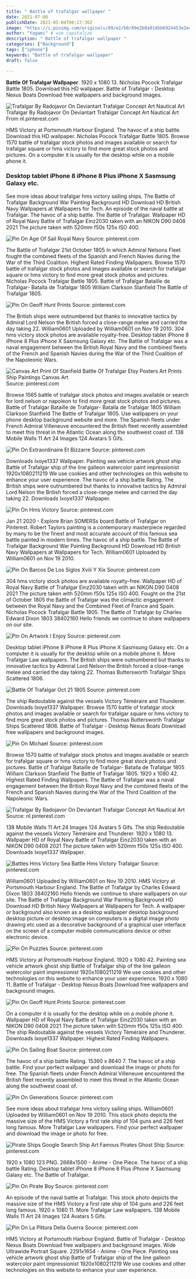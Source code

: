 ```yaml
---
title: " Battle of trafalgar wallpaper "
date: 2021-07-08
publishDate: 2021-05-04T00:27:36Z
image: "https://i.pinimg.com/originals/89/e2/b0/89e2b0a01dbb6924453e2e4cba7d0b34.jpg"
author: "Yagami" # use capitalize
description: " Battle of trafalgar wallpaper "
categories: ["Background"]
tags: ["iphone"]
keywords: "Battle of trafalgar wallpaper"
draft: false

---
```



**Battle Of Trafalgar Wallpaper**. 1920 x 1080 13. Nicholas Pocock Trafalgar Battle 1805. Download this HD wallpaper. Battle of Trafalgar - Desktop Nexus Boats Download free wallpapers and background images.

![Trafalgar By Radojavor On Deviantart Trafalgar Concept Art Nautical Art](https://i.pinimg.com/originals/5d/3d/b2/5d3db212db005d81a29db59006f1c5fd.jpg "Trafalgar By Radojavor On Deviantart Trafalgar Concept Art Nautical Art")
Trafalgar By Radojavor On Deviantart Trafalgar Concept Art Nautical Art From nl.pinterest.com


HMS Victory at Portsmouth Harbour England. The havoc of a ship battle. Download this HD wallpaper. Nicholas Pocock Trafalgar Battle 1805. Browse 1570 battle of trafalgar stock photos and images available or search for trafalgar square or hms victory to find more great stock photos and pictures. On a computer it is usually for the desktop while on a mobile phone it.

### Desktop tablet iPhone 8 iPhone 8 Plus iPhone X Sasmsung Galaxy etc.

See more ideas about trafalgar hms victory sailing ships. The Battle of Trafalgar Background War Painting Background HD Download HD British Navy Wallpapers at Wallpapers for Tech. An episode of the naval battle at Trafalgar. The havoc of a ship battle. The Battle of Trafalgar. Wallpaper HD of Royal Navy Battle of Trafalgar Einz2030 taken with an NIKON D90 0408 2021 The picture taken with 520mm f50s 125s ISO 400.


![Pin On Age Of Sail Royal Navy](https://i.pinimg.com/originals/21/ba/ca/21baca3df782c385cf11e512f0b9d1f8.jpg "Pin On Age Of Sail Royal Navy")
Source: pinterest.com

The Battle of Trafalgar 21st October 1805 In which Admiral Nelsons Fleet fought the combined fleets of the Spanish and French Navies during the War of the Third Coalition. Highest Rated Finding Wallpapers. Browse 1570 battle of trafalgar stock photos and images available or search for trafalgar square or hms victory to find more great stock photos and pictures. Nicholas Pocock Trafalgar Battle 1805. Battle of Trafalgar Bataille de Trafalgar- Batalla de Trafalgar 1805 William Clarkson Stanfield The Battle of Trafalgar 1805.

![Pin On Geoff Hunt Prints](https://i.pinimg.com/originals/eb/90/60/eb90602e7e24117e9cd16793a6729254.jpg "Pin On Geoff Hunt Prints")
Source: pinterest.com

The British ships were outnumbered but thanks to innovative tactics by Admiral Lord Nelson the British forced a close-range melee and carried the day taking 22. William0601 Uploaded by William0601 on Nov 19 2010. 304 hms victory stock photos are available royalty-free. Desktop tablet iPhone 8 iPhone 8 Plus iPhone X Sasmsung Galaxy etc. The Battle of Trafalgar was a naval engagement between the British Royal Navy and the combined fleets of the French and Spanish Navies during the War of the Third Coalition of the Napoleonic Wars.

![Canvas Art Print Of Stanfield Battle Of Trafalgar Etsy Posters Art Prints Ship Paintings Canvas Art](https://i.pinimg.com/originals/c6/e6/cc/c6e6ccfc82b9c21b156c50ccfac824da.jpg "Canvas Art Print Of Stanfield Battle Of Trafalgar Etsy Posters Art Prints Ship Paintings Canvas Art")
Source: pinterest.com

Browse 1565 battle of trafalgar stock photos and images available or search for lord nelson or napoleon to find more great stock photos and pictures. Battle of Trafalgar Bataille de Trafalgar- Batalla de Trafalgar 1805 William Clarkson Stanfield The Battle of Trafalgar 1805. Use wallpapers on your phone desktop background website and more. The Spanish fleets under French Admiral Villeneuve encountered the British fleet recently assembled to meet this threat in the Atlantic Ocean along the southwest coast of. 138 Mobile Walls 11 Art 24 Images 124 Avatars 5 Gifs.

![Pin On Extraordinaire Et Bizzarre](https://i.pinimg.com/originals/f5/05/8c/f5058c61cef00376674668f259a62ce1.jpg "Pin On Extraordinaire Et Bizzarre")
Source: pinterest.com

Downloads Ixoye1337 Wallpaper. Painting sea vehicle artwork ghost ship Battle of Trafalgar ship of the line galleon watercolor paint impressionist 1920x1080211219 We use cookies and other technologies on this website to enhance your user experience. The havoc of a ship battle Rating. The British ships were outnumbered but thanks to innovative tactics by Admiral Lord Nelson the British forced a close-range melee and carried the day taking 22. Downloads Ixoye1337 Wallpaper.

![Pin On Hms Victory](https://i.pinimg.com/originals/f2/ff/e7/f2ffe739019ee57067c494fe2815167d.jpg "Pin On Hms Victory")
Source: pinterest.com

Jan 21 2020 - Explore Brian SOMERSs board Battle of Trafalgar on Pinterest. Robert Taylors painting is a contemporary masterpiece regarded by many to be the finest and most accurate account of this famous sea battle painted in modern times. The havoc of a ship battle. The Battle of Trafalgar Background War Painting Background HD Download HD British Navy Wallpapers at Wallpapers for Tech. William0601 Uploaded by William0601 on Nov 19 2010.

![Pin On Barcos De Los Siglos Xviii Y Xix](https://i.pinimg.com/originals/8d/54/cc/8d54ccdb2654b8f549ae2b2f5d2ba2ba.jpg "Pin On Barcos De Los Siglos Xviii Y Xix")
Source: pinterest.com

304 hms victory stock photos are available royalty-free. Wallpaper HD of Royal Navy Battle of Trafalgar Einz2030 taken with an NIKON D90 0408 2021 The picture taken with 520mm f50s 125s ISO 400. Fought on the 21st of October 1805 the Battle of Trafalgar was the climactic engagement between the Royal Navy and the Combined Fleet of France and Spain. Nicholas Pocock Trafalgar Battle 1805. The Battle of Trafalgar by Charles Edward Dixon 1803 38402160 Hello friends we continue to share wallpapers on our site.

![Pin On Artwork I Enjoy](https://i.pinimg.com/originals/c0/80/c6/c080c66bc45b0a75e60fdd277abddc30.jpg "Pin On Artwork I Enjoy")
Source: pinterest.com

Desktop tablet iPhone 8 iPhone 8 Plus iPhone X Sasmsung Galaxy etc. On a computer it is usually for the desktop while on a mobile phone it. More Trafalgar Law wallpapers. The British ships were outnumbered but thanks to innovative tactics by Admiral Lord Nelson the British forced a close-range melee and carried the day taking 22. Thomas Buttersworth Trafalgar Ships Scattered 1806.

![Battle Of Trafalgar Oct 21 1805](https://i.pinimg.com/originals/76/89/ce/7689ceb35883c01cb633328965caa010.jpg "Battle Of Trafalgar Oct 21 1805")
Source: pinterest.com

The ship Redoutable against the vessels Victory Téméraire and Thunderer. Downloads Ixoye1337 Wallpaper. Browse 1570 battle of trafalgar stock photos and images available or search for trafalgar square or hms victory to find more great stock photos and pictures. Thomas Buttersworth Trafalgar Ships Scattered 1806. Battle of Trafalgar - Desktop Nexus Boats Download free wallpapers and background images.

![Pin On Michael](https://i.pinimg.com/originals/87/0a/0f/870a0fb4b01158506f85d4be5973cb00.jpg "Pin On Michael")
Source: pinterest.com

Browse 1570 battle of trafalgar stock photos and images available or search for trafalgar square or hms victory to find more great stock photos and pictures. Battle of Trafalgar Bataille de Trafalgar- Batalla de Trafalgar 1805 William Clarkson Stanfield The Battle of Trafalgar 1805. 1920 x 1080 42. Highest Rated Finding Wallpapers. The Battle of Trafalgar was a naval engagement between the British Royal Navy and the combined fleets of the French and Spanish Navies during the War of the Third Coalition of the Napoleonic Wars.

![Trafalgar By Radojavor On Deviantart Trafalgar Concept Art Nautical Art](https://i.pinimg.com/originals/5d/3d/b2/5d3db212db005d81a29db59006f1c5fd.jpg "Trafalgar By Radojavor On Deviantart Trafalgar Concept Art Nautical Art")
Source: nl.pinterest.com

138 Mobile Walls 11 Art 24 Images 124 Avatars 5 Gifs. The ship Redoutable against the vessels Victory Téméraire and Thunderer. 1920 x 1080 13. Wallpaper HD of Royal Navy Battle of Trafalgar Einz2030 taken with an NIKON D90 0408 2021 The picture taken with 520mm f50s 125s ISO 400. Downloads Ixoye1337 Wallpaper.

![Battles Hms Victory Sea Battle Hms Victory Trafalgar](https://i.pinimg.com/originals/87/3b/bc/873bbc0a5749c36dc01b497d14702bfd.jpg "Battles Hms Victory Sea Battle Hms Victory Trafalgar")
Source: pinterest.com

William0601 Uploaded by William0601 on Nov 19 2010. HMS Victory at Portsmouth Harbour England. The Battle of Trafalgar by Charles Edward Dixon 1803 38402160 Hello friends we continue to share wallpapers on our site. The Battle of Trafalgar Background War Painting Background HD Download HD British Navy Wallpapers at Wallpapers for Tech. A wallpaper or background also known as a desktop wallpaper desktop background desktop picture or desktop image on computers is a digital image photo drawing etc used as a decorative background of a graphical user interface on the screen of a computer mobile communications device or other electronic device.

![Pin On Puzzles](https://i.pinimg.com/originals/e5/fa/1f/e5fa1f03034bd4387d88c7d87dd69cf4.jpg "Pin On Puzzles")
Source: pinterest.com

HMS Victory at Portsmouth Harbour England. 1920 x 1080 42. Painting sea vehicle artwork ghost ship Battle of Trafalgar ship of the line galleon watercolor paint impressionist 1920x1080211219 We use cookies and other technologies on this website to enhance your user experience. 1920 x 1080 11. Battle of Trafalgar - Desktop Nexus Boats Download free wallpapers and background images.

![Pin On Geoff Hunt Prints](https://i.pinimg.com/originals/c6/fb/b7/c6fbb73fb0afb086bf9ad67035c02313.jpg "Pin On Geoff Hunt Prints")
Source: pinterest.com

On a computer it is usually for the desktop while on a mobile phone it. Wallpaper HD of Royal Navy Battle of Trafalgar Einz2030 taken with an NIKON D90 0408 2021 The picture taken with 520mm f50s 125s ISO 400. The ship Redoutable against the vessels Victory Téméraire and Thunderer. Downloads Ixoye1337 Wallpaper. Highest Rated Finding Wallpapers.

![Pin On Sailing Boat](https://i.pinimg.com/originals/21/21/58/21215878a47ae1ef247db40ef1abccf3.jpg "Pin On Sailing Boat")
Source: pinterest.com

The havoc of a ship battle Rating. 15360 x 8640 7. The havoc of a ship battle. Find your perfect wallpaper and download the image or photo for free. The Spanish fleets under French Admiral Villeneuve encountered the British fleet recently assembled to meet this threat in the Atlantic Ocean along the southwest coast of.

![Pin On Generations](https://i.pinimg.com/originals/04/f6/cd/04f6cdbc9aff343bb0c689164d970a7e.jpg "Pin On Generations")
Source: pinterest.com

See more ideas about trafalgar hms victory sailing ships. William0601 Uploaded by William0601 on Nov 19 2010. This stock photo depicts the massive size of the HMS Victory a first rate ship of 104 guns and 226 feet long famous. More Trafalgar Law wallpapers. Find your perfect wallpaper and download the image or photo for free.

![Pirate Ships Google Search Ship Art Famous Pirates Ghost Ship](https://i.pinimg.com/originals/73/95/8f/73958f6270f7a7872ea3795bbb207a27.png "Pirate Ships Google Search Ship Art Famous Pirates Ghost Ship")
Source: pinterest.com

1920 x 1080 123 PNG. 2668x1500 - Anime - One Piece. The havoc of a ship battle Rating. Desktop tablet iPhone 8 iPhone 8 Plus iPhone X Sasmsung Galaxy etc. The Battle of Trafalgar.

![Pin On Pirate Boy](https://i.pinimg.com/736x/34/ae/42/34ae42a185c46e1f650170804e6c6842.jpg "Pin On Pirate Boy")
Source: pinterest.com

An episode of the naval battle at Trafalgar. This stock photo depicts the massive size of the HMS Victory a first rate ship of 104 guns and 226 feet long famous. 1920 x 1080 11. More Trafalgar Law wallpapers. 138 Mobile Walls 11 Art 24 Images 124 Avatars 5 Gifs.

![Pin On La Pittura Della Guerra](https://i.pinimg.com/originals/89/e2/b0/89e2b0a01dbb6924453e2e4cba7d0b34.jpg "Pin On La Pittura Della Guerra")
Source: pinterest.com

HMS Victory at Portsmouth Harbour England. Battle of Trafalgar - Desktop Nexus Boats Download free wallpapers and background images. Wide Ultrawide Portrait Square. 2291x1654 - Anime - One Piece. Painting sea vehicle artwork ghost ship Battle of Trafalgar ship of the line galleon watercolor paint impressionist 1920x1080211219 We use cookies and other technologies on this website to enhance your user experience.

